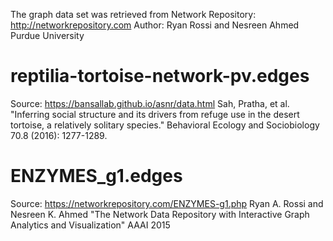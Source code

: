 The graph data set was retrieved from Network Repository: http://networkrepository.com
Author: Ryan Rossi and Nesreen Ahmed
Purdue University

# reptilia-tortoise-network-pv.edges
Source: https://bansallab.github.io/asnr/data.html
Sah, Pratha, et al. 
"Inferring social structure and its drivers from 
refuge use in the desert tortoise, a relatively 
solitary species." 
Behavioral Ecology and Sociobiology 70.8 (2016): 1277-1289.

# ENZYMES_g1.edges
Source: https://networkrepository.com/ENZYMES-g1.php
Ryan A. Rossi and Nesreen K. Ahmed
"The Network Data Repository with Interactive Graph Analytics and Visualization"
AAAI
2015
